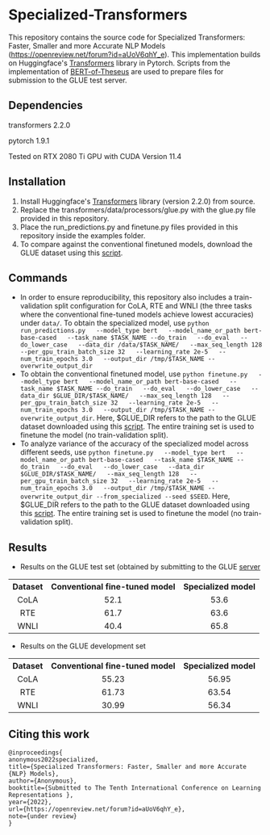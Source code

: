 # Specialized-Transformers
This repository contains the source code for Specialized Transformers: Faster, Smaller and more Accurate NLP Models (https://openreview.net/forum?id=aUoV6qhY_e). This implementation builds on Huggingface's [Transformers](https://github.com/huggingface/transformers) library in Pytorch. Scripts from  the implementation of [BERT-of-Theseus](https://github.com/JetRunner/BERT-of-Theseus) are used to prepare files for submission to the GLUE test server.

## Dependencies
transformers 2.2.0

pytorch 1.9.1 

Tested on RTX 2080 Ti GPU with CUDA Version 11.4

## Installation
1. Install Huggingface's [Transformers](https://github.com/huggingface/transformers) library (version 2.2.0) from source.
2. Replace the transformers/data/processors/glue.py with the glue.py file provided in this repository.
3. Place the run_predictions.py and finetune.py files provided in this repository inside the examples folder.
4. To compare against the conventional finetuned models, download the GLUE dataset using this [script](https://gist.github.com/W4ngatang/60c2bdb54d156a41194446737ce03e2e).

## Commands

+ In order to ensure reproducibility, this repository also includes a train-validation split configuration for CoLA, RTE and WNLI (the three tasks where the conventional fine-tuned models achieve lowest accuracies) under `data/`. To obtain the specialized model, use `python run_predictions.py   --model_type bert   --model_name_or_path bert-base-cased   --task_name $TASK_NAME --do_train   --do_eval   --do_lower_case   --data_dir /data/$TASK_NAME/   --max_seq_length 128   --per_gpu_train_batch_size 32   --learning_rate 2e-5   --num_train_epochs 3.0   --output_dir /tmp/$TASK_NAME --overwrite_output_dir`
+ To obtain the conventional finetuned model, use `python finetune.py   --model_type bert   --model_name_or_path bert-base-cased   --task_name $TASK_NAME --do_train   --do_eval   --do_lower_case   --data_dir $GLUE_DIR/$TASK_NAME/   --max_seq_length 128   --per_gpu_train_batch_size 32   --learning_rate 2e-5   --num_train_epochs 3.0   --output_dir /tmp/$TASK_NAME --overwrite_output_dir`. Here, $GLUE_DIR refers to the path to the GLUE dataset downloaded using this [script](https://gist.github.com/W4ngatang/60c2bdb54d156a41194446737ce03e2e). The entire training set is used to finetune the model (no train-validation split).
+ To analyze variance of the accuracy of the specialized model across different seeds, use `python finetune.py   --model_type bert   --model_name_or_path bert-base-cased   --task_name $TASK_NAME --do_train   --do_eval   --do_lower_case   --data_dir $GLUE_DIR/$TASK_NAME/   --max_seq_length 128   --per_gpu_train_batch_size 32   --learning_rate 2e-5   --num_train_epochs 3.0   --output_dir /tmp/$TASK_NAME --overwrite_output_dir --from_specialized --seed $SEED`. Here, $GLUE_DIR refers to the path to the GLUE dataset downloaded using this [script](https://gist.github.com/W4ngatang/60c2bdb54d156a41194446737ce03e2e). The entire training set is used to finetune the model (no train-validation split).

## Results
+ Results on the GLUE test set (obtained by submitting to the GLUE [server](https://gluebenchmark.com/) 
<table>
    <tr align="center">
        <th>Dataset</th>
        <th>Conventional fine-tuned model</th>
        <th>Specialized model</th>
    </tr>
    <tr align="center">
        <td>CoLA</td>
        <td>52.1</td>
        <td>53.6</td>
    </tr>
    <tr align="center">
        <td>RTE</td>
        <td>61.7</td>
        <td>63.6</td>
    </tr>
      <tr align="center">
        <td>WNLI</td>
        <td>40.4</td>
        <td>65.8</td>
    </tr>
</table>

+ Results on the GLUE development set
<table>
    <tr align="center">
        <th>Dataset</th>
        <th>Conventional fine-tuned model</th>
        <th>Specialized model</th>
    </tr>
    <tr align="center">
        <td>CoLA</td>
        <td>55.23</td>
        <td>56.95</td>
    </tr>
    <tr align="center">
        <td>RTE</td>
        <td>61.73</td>
        <td>63.54</td>
    </tr>
      <tr align="center">
        <td>WNLI</td>
        <td>30.99</td>
        <td>56.34</td>
    </tr>
</table>

## Citing this work
```
@inproceedings{
anonymous2022specialized,
title={Specialized Transformers: Faster, Smaller and more Accurate {NLP} Models},
author={Anonymous},
booktitle={Submitted to The Tenth International Conference on Learning Representations },
year={2022},
url={https://openreview.net/forum?id=aUoV6qhY_e},
note={under review}
}
```
